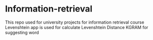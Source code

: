 # Information-retrieval
This repo used for university projects for information retrieval course
Levenshtein app is used for calculate Levenshtein Distance
KGRAM for suggesting word  
